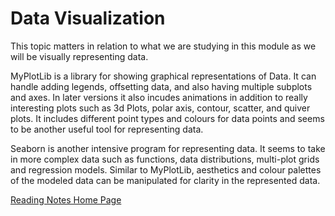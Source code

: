 # Data Visualization

This topic matters in relation to what we are studying in this module as we will be visually representing data. 

MyPlotLib is a library for showing graphical representations of Data. It can handle adding legends, offsetting data, and also having multiple subplots and axes. In later versions it also incudes animations in addition to really interesting plots such as 3d Plots, polar axis, contour, scatter, and quiver plots. It includes different point types and colours for data points and seems to be another useful tool for representing data. 

Seaborn is another intensive program for representing data. It seems to take in more complex data such as functions, data distributions, multi-plot grids and regression models. Similar to MyPlotLib, aesthetics and colour palettes of the modeled data can be manipulated for clarity in the represented data. 

[Reading Notes Home Page](README.md)